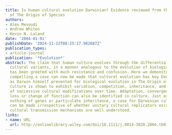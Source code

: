 ```yaml
---
title: Is human cultural evolution Darwinian? Evidence reviewed from the perspective
  of The Origin of Species
authors:
- Alex Mesoudi
- Andrew Whiten
- Kevin N. Laland
date: '2004-01-01'
publishDate: '2024-11-22T08:25:17.982687Z'
publication_types:
- article-journal
publication: '*Evolution*'
abstract: The claim that human culture evolves through the differential adoption of
  cultural variants, in a manner analogous to the evolution of biological species,
  has been greeted with much resistance and confusion. Here we demonstrate that as
  compelling a case can now be made that cultural evolution has key Darwinian properties,
  as Darwin himself presented for biological evolution in The Origin of Species .
  Culture is shown to exhibit variation, competition, inheritance, and the accumulation
  of successive cultural modifications over time. Adaptation, convergence, and the
  loss or change of function can also be identified in culture. Just as Darwin knew
  nothing of genes or particulate inheritance, a case for Darwinian cultural evolution
  can be made irrespective of whether unitary cultural replicators exist or whether
  cultural transmission mechanisms are well understood.
links:
- name: URL
  url: http://onlinelibrary.wiley.com/doi/10.1111/j.0014-3820.2004.tb01568.x/abstract
---
```

